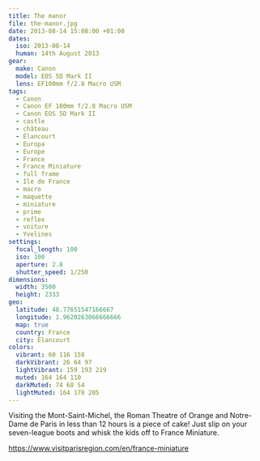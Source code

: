 ```yaml
---
title: The manor
file: the-manor.jpg
date: 2013-08-14 15:08:00 +01:00
dates:
  iso: 2013-08-14
  human: 14th August 2013
gear:
  make: Canon
  model: EOS 5D Mark II
  lens: EF100mm f/2.8 Macro USM
tags:
  - Canon
  - Canon EF 100mm f/2.8 Macro USM
  - Canon EOS 5D Mark II
  - castle
  - château
  - Élancourt
  - Europa
  - Europe
  - France
  - France Miniature
  - full frame
  - Ile de France
  - macro
  - maquette
  - miniature
  - prime
  - reflex
  - voiture
  - Yvelines
settings:
  focal_length: 100
  iso: 100
  aperture: 2.8
  shutter_speed: 1/250
dimensions:
  width: 3500
  height: 2333
geo:
  latitude: 48.77651547166667
  longitude: 1.9620263066666666
  map: true
  country: France
  city: Élancourt
colors:
  vibrant: 60 116 158
  darkVibrant: 26 64 97
  lightVibrant: 159 193 219
  muted: 164 164 110
  darkMuted: 74 68 54
  lightMuted: 164 178 205
---
```


Visiting the Mont-Saint-Michel, the Roman Theatre of Orange and Notre-Dame de Paris in less than 12 hours is a piece of cake! Just slip on your seven-league boots and whisk the kids off to France Miniature.

https://www.visitparisregion.com/en/france-miniature
